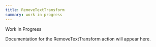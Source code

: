 ```yaml
---
title: RemoveTextTransform
summary: work in progress
---
```


Work In Progress

Documentation for the RemoveTextTransform action will appear here.